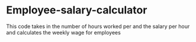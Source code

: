 # Employee-salary-calculator
This code takes in the number of hours worked per  and the salary per hour and calculates the weekly wage for employees
